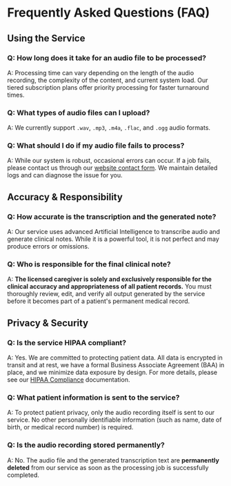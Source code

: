 # Frequently Asked Questions (FAQ)

## Using the Service

### Q: How long does it take for an audio file to be processed?
A: Processing time can vary depending on the length of the audio recording, the complexity of the content, and current system load. Our tiered subscription plans offer priority processing for faster turnaround times.

### Q: What types of audio files can I upload?
A: We currently support `.wav`, `.mp3`, `.m4a`, `.flac`, and `.ogg` audio formats.

### Q: What should I do if my audio file fails to process?
A: While our system is robust, occasional errors can occur. If a job fails, please contact us through our [website contact form](https://www.audio2note.org/?page_id=136). We maintain detailed logs and can diagnose the issue for you.

## Accuracy & Responsibility

### Q: How accurate is the transcription and the generated note?
A: Our service uses advanced Artificial Intelligence to transcribe audio and generate clinical notes. While it is a powerful tool, it is not perfect and may produce errors or omissions.

### Q: Who is responsible for the final clinical note?
A: **The licensed caregiver is solely and exclusively responsible for the clinical accuracy and appropriateness of all patient records.** You must thoroughly review, edit, and verify all output generated by the service before it becomes part of a patient's permanent medical record.

## Privacy & Security

### Q: Is the service HIPAA compliant?
A: Yes. We are committed to protecting patient data. All data is encrypted in transit and at rest, we have a formal Business Associate Agreement (BAA) in place, and we minimize data exposure by design. For more details, please see our [HIPAA Compliance](HIPAA_Compliance.md) documentation.

### Q: What patient information is sent to the service?
A: To protect patient privacy, only the audio recording itself is sent to our service. No other personally identifiable information (such as name, date of birth, or medical record number) is required.

### Q: Is the audio recording stored permanently?
A: No. The audio file and the generated transcription text are **permanently deleted** from our service as soon as the processing job is successfully completed.